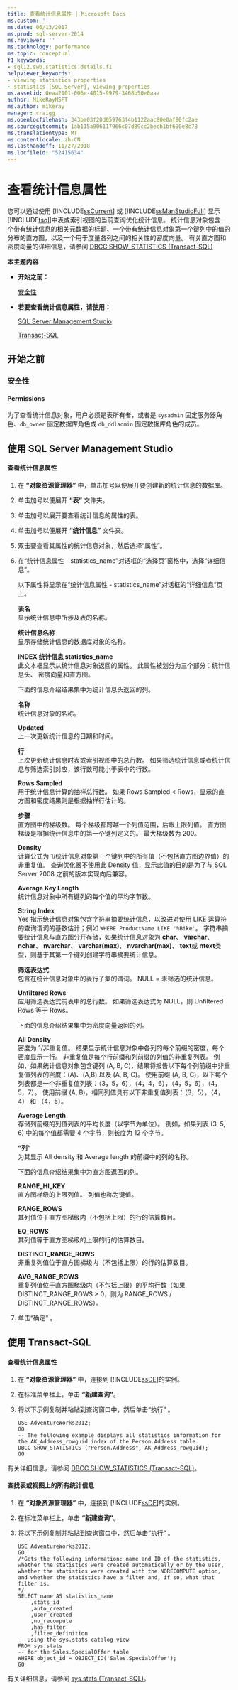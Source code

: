 ```yaml
---
title: 查看统计信息属性 | Microsoft Docs
ms.custom: ''
ms.date: 06/13/2017
ms.prod: sql-server-2014
ms.reviewer: ''
ms.technology: performance
ms.topic: conceptual
f1_keywords:
- sql12.swb.statistics.details.f1
helpviewer_keywords:
- viewing statistics properties
- statistics [SQL Server], viewing properties
ms.assetid: 0eaa2101-006e-4015-9979-3468b50e0aaa
author: MikeRayMSFT
ms.author: mikeray
manager: craigg
ms.openlocfilehash: 343ba03f20d059763f4b1122aac80e0af80fc2ae
ms.sourcegitcommit: 1ab115a906117966c07d89cc2becb1bf690e8c78
ms.translationtype: MT
ms.contentlocale: zh-CN
ms.lasthandoff: 11/27/2018
ms.locfileid: "52415634"
---
```

# <a name="view-statistics-properties"></a>查看统计信息属性
  您可以通过使用 [!INCLUDE[ssCurrent](../../includes/sscurrent-md.md)] 或 [!INCLUDE[ssManStudioFull](../../includes/ssmanstudiofull-md.md)] 显示 [!INCLUDE[tsql](../../includes/tsql-md.md)]中表或索引视图的当前查询优化统计信息。 统计信息对象包含一个带有统计信息的相关元数据的标题、一个带有统计信息对象第一个键列中的值的分布的直方图，以及一个用于度量各列之间的相关性的密度向量。 有关直方图和密度向量的详细信息，请参阅 [DBCC SHOW_STATISTICS (Transact-SQL) ](/sql/t-sql/database-console-commands/dbcc-show-statistics-transact-sql)  
  
 **本主题内容**  
  
-   **开始之前：**  
  
     [安全性](#Security)  
  
-   **若要查看统计信息属性，请使用：**  
  
     [SQL Server Management Studio](#SSMSProcedure)  
  
     [Transact-SQL](#TsqlProcedure)  
  
##  <a name="BeforeYouBegin"></a> 开始之前  
  
###  <a name="Security"></a> 安全性  
  
####  <a name="Permissions"></a> Permissions  
 为了查看统计信息对象，用户必须是表所有者，或者是 `sysadmin` 固定服务器角色、`db_owner` 固定数据库角色或 `db_ddladmin` 固定数据库角色的成员。  
  
##  <a name="SSMSProcedure"></a> 使用 SQL Server Management Studio  
  
#### <a name="to-view-statistics-properties"></a>查看统计信息属性  
  
1.  在 **“对象资源管理器”** 中，单击加号以便展开要创建新的统计信息的数据库。  
  
2.  单击加号以便展开 **“表”** 文件夹。  
  
3.  单击加号以展开要查看统计信息的属性的表。  
  
4.  单击加号以便展开 **“统计信息”** 文件夹。  
  
5.  双击要查看其属性的统计信息对象，然后选择“属性”。  
  
6.  在“统计信息属性 - statistics_name”对话框的“选择页”窗格中，选择“详细信息”。  
  
     以下属性将显示在“统计信息属性 - statistics_name”对话框的“详细信息”页上。  
  
     **表名**  
     显示统计信息中所涉及表的名称。  
  
     **统计信息名称**  
     显示存储统计信息的数据库对象的名称。  
  
     **INDEX 统计信息 statistics_name**  
     此文本框显示从统计信息对象返回的属性。 此属性被划分为三个部分：统计信息头、 密度向量和直方图。  
  
     下面的信息介绍结果集中为统计信息头返回的列。  
  
     **名称**  
     统计信息对象的名称。  
  
     **Updated**  
     上一次更新统计信息的日期和时间。  
  
     **行**  
     上次更新统计信息时表或索引视图中的总行数。 如果筛选统计信息或者统计信息与筛选索引对应，该行数可能小于表中的行数。  
  
     **Rows Sampled**  
     用于统计信息计算的抽样总行数。 如果 Rows Sampled < Rows，显示的直方图和密度结果则是根据抽样行估计的。  
  
     **步骤**  
     直方图中的梯级数。 每个梯级都跨越一个列值范围，后跟上限列值。 直方图梯级是根据统计信息中的第一个键列定义的。 最大梯级数为 200。  
  
     **Density**  
     计算公式为 1/统计信息对象第一个键列中的所有值（不包括直方图边界值）的非重复值。 查询优化器不使用此 Density 值，显示此值的目的是为了与 SQL Server 2008 之前的版本实现向后兼容。  
  
     **Average Key Length**  
     统计信息对象中所有键列的每个值的平均字节数。  
  
     **String Index**  
     Yes 指示统计信息对象包含字符串摘要统计信息，以改进对使用 LIKE 运算符的查询谓词的基数估计；例如 `WHERE ProductName LIKE '%Bike'`。 字符串摘要统计信息与直方图分开存储，如果统计信息对象为 **char**、 **varchar**、 **nchar**、 **nvarchar**、 **varchar(max)**、 **nvarchar(max)**、 **text**或 **ntext**类型，则基于其第一个键列创建字符串摘要统计信息。  
  
     **筛选表达式**  
     包含在统计信息对象中的表行子集的谓词。 NULL = 未筛选的统计信息。  
  
     **Unfiltered Rows**  
     应用筛选表达式前表中的总行数。 如果筛选表达式为 NULL，则 Unfiltered Rows 等于 Rows。  
  
     下面的信息介绍结果集中为密度向量返回的列。  
  
     **All Density**  
     密度为 1/非重复值。 结果显示统计信息对象中各列的每个前缀的密度，每个密度显示一行。 非重复值是每个行前缀和列前缀的列值的非重复列表。 例如，如果统计信息对象包含键列 (A, B, C)，结果将报告以下每个列前缀中非重复值列表的密度：(A)、(A,B) 以及 (A, B, C)。 使用前缀 (A, B, C)，以下每个列表都是一个非重复值列表：（3，5，6），（4，4，6），（4，5，6），（4，5，7）。 使用前缀 (A, B)，相同列值具有以下非重复值列表：（3，5），（4，4） 和 （4，5）。  
  
     **Average Length**  
     存储列前缀的列值列表的平均长度（以字节为单位）。 例如，如果列表 (3, 5, 6) 中的每个值都需要 4 个字节，则长度为 12 个字节。  
  
     **“列”**  
     为其显示 All density 和 Average length 的前缀中的列的名称。  
  
     下面的信息介绍结果集中为直方图返回的列。  
  
     **RANGE_HI_KEY**  
     直方图梯级的上限列值。 列值也称为键值。  
  
     **RANGE_ROWS**  
     其列值位于直方图梯级内（不包括上限）的行的估算数目。  
  
     **EQ_ROWS**  
     其列值等于直方图梯级的上限的行的估算数目。  
  
     **DISTINCT_RANGE_ROWS**  
     非重复列值位于直方图梯级内（不包括上限）的行的估算数目。  
  
     **AVG_RANGE_ROWS**  
     重复列值位于直方图梯级内（不包括上限）的平均行数（如果 DISTINCT_RANGE_ROWS > 0，则为 RANGE_ROWS / DISTINCT_RANGE_ROWS）。  
  
7.  单击“确定” 。  
  
##  <a name="TsqlProcedure"></a> 使用 Transact-SQL  
  
#### <a name="to-view-statistics-properties"></a>查看统计信息属性  
  
1.  在 **“对象资源管理器”** 中，连接到 [!INCLUDE[ssDE](../../../includes/ssde-md.md)]的实例。  
  
2.  在标准菜单栏上，单击 **“新建查询”**。  
  
3.  将以下示例复制并粘贴到查询窗口中，然后单击“执行” 。  
  
    ```  
    USE AdventureWorks2012;  
    GO  
    -- The following example displays all statistics information for the AK_Address_rowguid index of the Person.Address table.   
    DBCC SHOW_STATISTICS ("Person.Address", AK_Address_rowguid);   
    GO  
    ```  
  
 有关详细信息，请参阅 [DBCC SHOW_STATISTICS (Transact-SQL)](/sql/t-sql/database-console-commands/dbcc-show-statistics-transact-sql)。  
  
#### <a name="to-find-all-of-the-statistics-on-a-table-or-view"></a>查找表或视图上的所有统计信息  
  
1.  在 **“对象资源管理器”** 中，连接到 [!INCLUDE[ssDE](../../../includes/ssde-md.md)]的实例。  
  
2.  在标准菜单栏上，单击 **“新建查询”**。  
  
3.  将以下示例复制并粘贴到查询窗口中，然后单击“执行” 。  
  
    ```  
    USE AdventureWorks2012;   
    GO  
    /*Gets the following information: name and ID of the statistics, whether the statistics were created automatically or by the user, whether the statistics were created with the NORECOMPUTE option, and whether the statistics have a filter and, if so, what that filter is.  
    */  
    SELECT name AS statistics_name  
        ,stats_id  
        ,auto_created  
        ,user_created  
        ,no_recompute  
        ,has_filter  
        ,filter_definition  
    -- using the sys.stats catalog view  
    FROM sys.stats  
    -- for the Sales.SpecialOffer table  
    WHERE object_id = OBJECT_ID('Sales.SpecialOffer');  
    GO  
    ```  
  
 有关详细信息，请参阅 [sys.stats (Transact-SQL)](/sql/relational-databases/system-catalog-views/sys-stats-transact-sql)。  
  
  

